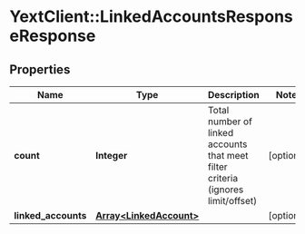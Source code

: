 # YextClient::LinkedAccountsResponseResponse

## Properties
Name | Type | Description | Notes
------------ | ------------- | ------------- | -------------
**count** | **Integer** | Total number of linked accounts that meet filter criteria (ignores limit/offset) | [optional] 
**linked_accounts** | [**Array&lt;LinkedAccount&gt;**](LinkedAccount.md) |  | [optional] 


